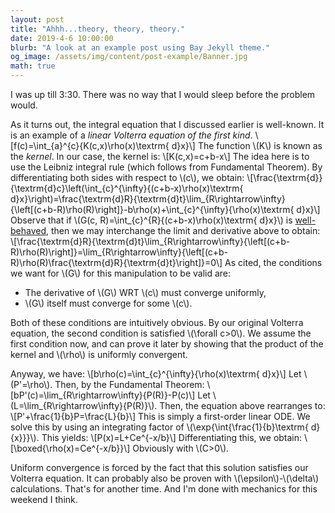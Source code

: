 ```yaml
---
layout: post
title: "Ahhh...theory, theory, theory."
date: 2019-4-6 10:00:00
blurb: "A look at an example post using Bay Jekyll theme."
og_image: /assets/img/content/post-example/Banner.jpg
math: true
---
```


I was up till 3:30. There was no way that I would sleep before the problem would.

As it turns out, the integral equation that I discussed earlier is well-known. It is an example of a *linear Volterra equation of the first kind*.
\\[f(c)=\int_{a}^{c}{K(c,x)\rho(x)\textrm{ d}x}\\]
The function \\(K\\) is known as the *kernel*. In our case, the kernel is:
\\[K(c,x)=c+b-x\\]
The idea here is to use the Leibniz integral rule (which follows from Fundamental Theorem). By differentiating both sides with respect to \\(c\\), we obtain:
\\[\frac{\textrm{d}}{\textrm{d}c}\left(\int_{c}^{\infty}{(c+b-x)\rho(x)\textrm{ d}x}\right)=\frac{\textrm{d}R}{\textrm{d}t}\lim_{R\rightarrow\infty}{\left[(c+b-R)\rho(R)\right]}-b\rho(x)+\int_{c}^{\infty}{\rho(x)\textrm{ d}x}\\]
Observe that if \\(G(c, R)=\int_{c}^{R}{(c+b-x)\rho(x)\textrm{ d}x}\\) is <a href="https://math.stackexchange.com/questions/1191566/leibniz-rule-for-improper-integral/2015165#2015165" target="_blank">well-behaved</a>, then we may interchange the limit and derivative above to obtain:
\\[\frac{\textrm{d}R}{\textrm{d}t}\lim_{R\rightarrow\infty}{\left[(c+b-R)\rho(R)\right]}=\lim_{R\rightarrow\infty}{\left[(c+b-R)\rho(R)\frac{\textrm{d}R}{\textrm{d}t}\right]}=0\\]
As cited, the conditions we want for \\(G\\) for this manipulation to be valid are:

- The derivative of \\(G\\) WRT \\(c\\) must converge uniformly,
- \\(G\\) itself must converge for some \\(c\\).

Both of these conditions are intuitively obvious. By our original Volterra equation, the second condition is satisfied \\(\forall c>0\\). We assume the first condition now, and can prove it later by showing that the product of the kernel and \\(\rho\\) is uniformly convergent.

Anyway, we have:
\\[b\rho(c)=\int_{c}^{\infty}{\rho(x)\textrm{ d}x}\\]
Let \\(P'=\rho\\). Then, by the Fundamental Theorem:
\\[bP'(c)=\lim_{R\rightarrow\infty}{P(R)}-P(c)\\]
Let \\(L=\lim_{R\rightarrow\infty}{P(R)}\\). Then, the equation above rearranges to:
\\[P'+\frac{1}{b}P=\frac{L}{b}\\]
This is simply a first-order linear ODE. We solve this by using an integrating factor of \\(\exp{\int{\frac{1}{b}\textrm{ d}{x}}}\\). This yields:
\\[P(x)=L+Ce^{-x/b}\\]
Differentiating this, we obtain:
\\[\boxed{\rho(x)=Ce^{-x/b}}\\]
Obviously with \\(C>0\\).

Uniform convergence is forced by the fact that this solution satisfies our Volterra equation. It can probably also be proven with \\(\epsilon\\)-\\(\delta\\) calculations. That's for another time. And I'm done with mechanics for this weekend I think.